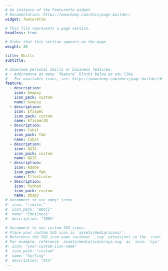 ```yaml
---
# An instance of the Featurette widget.
# Documentation: https://wowchemy.com/docs/page-builder/
widget: featurette

# This file represents a page section.
headless: true

# Order that this section appears on the page.
weight: 30

title: Skills
subtitle:

# Showcase personal skills or business features.
# - Add/remove as many `feature` blocks below as you like.
# - For available icons, see: https://wowchemy.com/docs/page-builder/#icons
feature:
  - description: 
    icon: Geopsy
    icon_pack: custom
    name: Geopsy
  - description: 
    icon: Efispec
    icon_pack: custom
    name: Efispec3D
  - description: 
    icon: Cubit
    icon_pack: fab
    name: Cubit
  - description:
    icon: QGIS
    icon_pack: custom
    name: QGIS
  - description: 
    icon: Adobe
    icon_pack: fab
    name: Illustrator
  - description: 
    icon: Python
    icon_pack: custom
    name: Obspy
# Uncomment to use emoji icons.
#- icon: ":smile:"
#  icon_pack: "emoji"
#  name: "Emojiness"
#  description: "100%"

# Uncomment to use custom SVG icons.
# Place your custom SVG icon in `assets/media/icons/`.
# Reference the SVG icon name (without `.svg` extension) in the `icon` field.
# For example, reference `assets/media/icons/xyz.svg` as `icon: 'xyz'`
#- icon: "your-custom-icon-name"
#  icon_pack: "custom"
#  name: "Surfing"
#  description: "91%"
---
```

